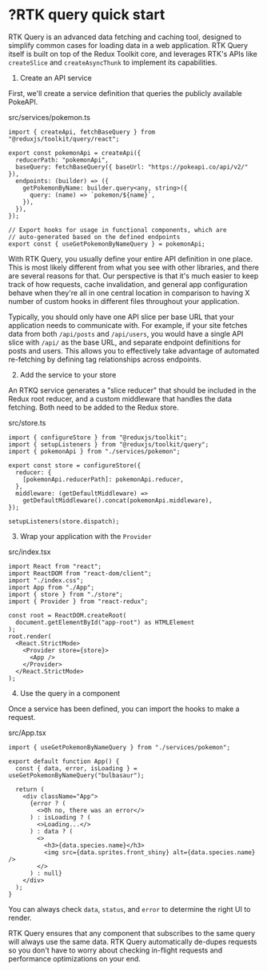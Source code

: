 # ?RTK query quick start

RTK Query is an advanced data fetching and caching tool, designed to simplify common cases for loading data in a web application. RTK Query itself is built on top of the Redux Toolkit core, and leverages RTK's APIs like `createSlice` and `createAsyncThunk` to implement its capabilities.

1. Create an API service

First, we'll create a service definition that queries the publicly available PokeAPI.

src/services/pokemon.ts
~~~
import { createApi, fetchBaseQuery } from "@reduxjs/toolkit/query/react";

export const pokemonApi = createApi({
  reducerPath: "pokemonApi",
  baseQuery: fetchBaseQuery({ baseUrl: "https://pokeapi.co/api/v2/" }),
  endpoints: (builder) => ({
    getPokemonByName: builder.query<any, string>({
      query: (name) => `pokemon/${name}`,
    }),
  }),
});

// Export hooks for usage in functional components, which are
// auto-generated based on the defined endpoints
export const { useGetPokemonByNameQuery } = pokemonApi;
~~~

With RTK Query, you usually define your entire API definition in one place. This is most likely different from what you see with other libraries, and there are several reasons for that. Our perspective is that it's much easier to keep track of how requests, cache invalidation, and general app configuration behave when they're all in one central location in comparison to having X number of custom hooks in different files throughout your application.

Typically, you should only have one API slice per base URL that your application needs to communicate with. For example, if your site fetches data from both `/api/posts` and `/api/users`, you would have a single API slice with `/api/` as the base URL, and separate endpoint definitions for posts and users. This allows you to effectively take advantage of automated re-fetching by defining tag relationships across endpoints.

2. Add the service to your store

An RTKQ service generates a "slice reducer" that should be included in the Redux root reducer, and a custom middleware that handles the data fetching. Both need to be added to the Redux store.

src/store.ts
~~~
import { configureStore } from "@reduxjs/toolkit";
import { setupListeners } from "@reduxjs/toolkit/query";
import { pokemonApi } from "./services/pokemon";

export const store = configureStore({
  reducer: {
    [pokemonApi.reducerPath]: pokemonApi.reducer,
  },
  middleware: (getDefaultMiddleware) =>
    getDefaultMiddleware().concat(pokemonApi.middleware),
});

setupListeners(store.dispatch);
~~~

3. Wrap your application with the `Provider`

src/index.tsx
~~~
import React from "react";
import ReactDOM from "react-dom/client";
import "./index.css";
import App from "./App";
import { store } from "./store";
import { Provider } from "react-redux";

const root = ReactDOM.createRoot(
  document.getElementById("app-root") as HTMLElement
);
root.render(
  <React.StrictMode>
    <Provider store={store}>
      <App />
    </Provider>
  </React.StrictMode>
);
~~~

4. Use the query in a component

Once a service has been defined, you can import the hooks to make a request.

src/App.tsx
~~~
import { useGetPokemonByNameQuery } from "./services/pokemon";

export default function App() {
  const { data, error, isLoading } = useGetPokemonByNameQuery("bulbasaur");

  return (
    <div className="App">
      {error ? (
        <>Oh no, there was an error</>
      ) : isLoading ? (
        <>Loading...</>
      ) : data ? (
        <>
          <h3>{data.species.name}</h3>
          <img src={data.sprites.front_shiny} alt={data.species.name} />
        </>
      ) : null}
    </div>
  );
}
~~~

You can always check `data`, `status`, and `error` to determine the right UI to render.

RTK Query ensures that any component that subscribes to the same query will always use the same data. RTK Query automatically de-dupes requests so you don't have to worry about checking in-flight requests and performance optimizations on your end.
